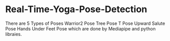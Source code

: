 # Real-Time-Yoga-Pose-Detection 
There are 5 Types of Poses
Warrior2 Pose
Tree Pose
T Pose
Upward Salute Pose
Hands Under Feet Pose
which are done by Mediapipe and python libraies.
